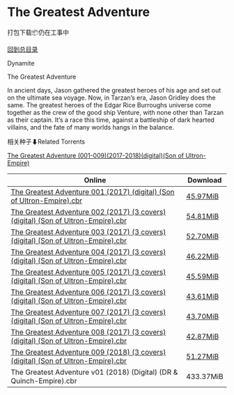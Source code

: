 # The Greatest Adventure

打包下载📦仍在工事中

[回到总目录](/Catalogs.md)

Dynamite

The Greatest Adventure

In ancient days, Jason gathered the greatest heroes of his age and set out on the ultimate sea voyage. Now, in Tarzan’s era, Jason Gridley does the same. The greatest heroes of the Edgar Rice Burroughs universe come together as the crew of the good ship Venture, with none other than Tarzan as their captain. It’s a race this time, against a battleship of dark hearted villains, and the fate of many worlds hangs in the balance.





相关种子⬇Related Torrents

[The Greatest Adventure (001-009)(2017-2018)(digital)(Son of Ultron-Empire)](https://github.com/alicewish/markdown/blob/master/torrent/The-Greatest-Adventure--001-009--2017-2018--digital--Son-of-Ultron-Empire.md)

Online | Download
--- | ---
[The Greatest Adventure 001 (2017) (digital) (Son of Ultron-Empire).cbr](https://github.com/alicewish/markdown/blob/master/comic/Greatest-Adventure-001-2017-digital-Son-of-Ultron-Empire-cbr.md) | [45.97MiB](https://pan.baidu.com/s/1c2pm0ne#list/path=%2F0-Day%20Week%20of%202017%20Q2%2F0-Day%20Week%20of%202017.04.19%2F%E3%82%AB%E3%82%AF%E3%82%A4%E3%82%AD%E3%82%A4%E3%82%B9%E3%82%AD%E3%82%AD%E3%82%AF%E3%82%A6%E3%82%B1%E3%82%A4%E3%82%AD%E3%82%BD%E3%82%BF%E3%82%BB%E3%82%A8%E3%82%AB%E3%82%B3%E3%82%B7%E3%82%A2%E3%82%A4%E3%82%BF%E3%82%A4%E3%82%B3%E3%82%AD%E3%82%B7%E3%82%A6%E3%82%AD%E3%82%BF%E3%82%B5%E3%82%B3&parentPath=%2F0-Day%20Week%20of%202017%20Q2)
[The Greatest Adventure 002 (2017) (3 covers) (digital) (Son of Ultron-Empire).cbr](https://github.com/alicewish/markdown/blob/master/comic/Greatest-Adventure-002-2017-3-covers-digital-Son-of-Ultron-Empire-cbr.md) | [54.81MiB](https://pan.baidu.com/s/1geBQAtH#list/path=%2F0-Day%20Week%20of%202017%20Q2%2F0-Day%20Week%20of%202017.05.17%2F%E3%82%B5%E3%82%AF%E3%82%A8%E3%82%B9%E3%82%AB%E3%82%B3%E3%82%AA%E3%82%BF%E3%82%BD%E3%82%AB%E3%82%B5%E3%82%AB%E3%82%B3%E3%82%AF%E3%82%AB%E3%82%AD%E3%82%A8%E3%82%A6%E3%82%B5%E3%82%BD%E3%82%A8%E3%82%A4%E3%82%AD%E3%82%B9%E3%82%BB%E3%82%BF%E3%82%A8%E3%82%AB%E3%82%A2%E3%82%A6%E3%82%A2%E3%82%BD&parentPath=%2F0-Day%20Week%20of%202017%20Q2)
[The Greatest Adventure 003 (2017) (3 covers) (digital) (Son of Ultron-Empire).cbr](https://github.com/alicewish/markdown/blob/master/comic/Greatest-Adventure-003-2017-3-covers-digital-Son-of-Ultron-Empire-cbr.md) | [52.70MiB](https://pan.baidu.com/s/1hrG8lAO#list/path=%2F0-Day%20Week%20of%202017%20Q2%2F0-Day%20Week%20of%202017.06.28%2F%E3%82%B5%E3%82%BD%E3%82%BD%E3%82%B7%E3%82%AF%E3%82%BF%E3%82%A4%E3%82%A8%E3%82%B1%E3%82%AA%E3%82%A4%E3%82%B9%E3%82%AA%E3%82%A8%E3%82%AB%E3%82%BB%E3%82%B1%E3%82%BB%E3%82%B9%E3%82%A4%E3%82%A2%E3%82%AF%E3%82%BF%E3%82%B7%E3%82%B7%E3%82%AA%E3%82%A6%E3%82%B3%E3%82%AF%E3%82%A8%E3%82%B1%E3%82%B5&parentPath=%2F0-Day%20Week%20of%202017%20Q2)
[The Greatest Adventure 004 (2017) (3 covers) (digital) (Son of Ultron-Empire).cbr](https://github.com/alicewish/markdown/blob/master/comic/Greatest-Adventure-004-2017-3-covers-digital-Son-of-Ultron-Empire-cbr.md) | [46.22MiB](https://pan.baidu.com/s/1mhRVzZi#list/path=%2F0-Day%20Week%20of%202017%20Q3%2F0-Day%20Week%20of%202017.08.02%2F%E3%82%B3%E3%82%B3%E3%82%BF%E3%82%B5%E3%82%BD%E3%82%A8%E3%82%BD%E3%82%AA%E3%82%B9%E3%82%AA%E3%82%A8%E3%82%BF%E3%82%B1%E3%82%B7%E3%82%A8%E3%82%A8%E3%82%A4%E3%82%B5%E3%82%AF%E3%82%B7%E3%82%A4%E3%82%B5%E3%82%B5%E3%82%AB%E3%82%AA%E3%82%A2%E3%82%AB%E3%82%A2%E3%82%A4%E3%82%B9%E3%82%B9%E3%82%B5&parentPath=%2F0-Day%20Week%20of%202017%20Q3)
[The Greatest Adventure 005 (2017) (3 covers) (digital) (Son of Ultron-Empire).cbr](https://github.com/alicewish/markdown/blob/master/comic/Greatest-Adventure-005-2017-3-covers-digital-Son-of-Ultron-Empire-cbr.md) | [45.59MiB](https://pan.baidu.com/s/1eSdDaYe#list/path=%2F0-Day%20Week%20of%202017%20Q3%2F0-Day%20Week%20of%202017.09.06%2F%E3%82%AB%E3%82%AB%E3%82%B9%E3%82%A6%E3%82%AB%E3%82%AD%E3%82%BB%E3%82%A8%E3%82%A6%E3%82%B5%E3%82%BD%E3%82%A2%E3%82%A2%E3%82%A4%E3%82%B5%E3%82%B5%E3%82%BF%E3%82%AD%E3%82%BB%E3%82%BF%E3%82%BF%E3%82%A2%E3%82%B9%E3%82%AF%E3%82%A6%E3%82%B9%E3%82%B1%E3%82%B5%E3%82%A8%E3%82%BB%E3%82%AD%E3%82%BF&parentPath=%2F0-Day%20Week%20of%202017%20Q3)
[The Greatest Adventure 006 (2017) (3 covers) (digital) (Son of Ultron-Empire).cbr](https://github.com/alicewish/markdown/blob/master/comic/Greatest-Adventure-006-2017-3-covers-digital-Son-of-Ultron-Empire-cbr.md) | [43.61MiB](https://pan.baidu.com/s/1eRJuil0#list/path=%2F0-Day%20Week%20of%202017%20Q4%2F0-Day%20Week%20of%202017.10.11%2F%E3%82%A6%E3%82%B9%E3%82%BB%E3%82%BB%E3%82%B1%E3%82%BF%E3%82%B7%E3%82%BB%E3%82%AD%E3%82%BF%E3%82%AB%E3%82%A2%E3%82%BD%E3%82%A2%E3%82%AD%E3%82%B1%E3%82%AB%E3%82%B5%E3%82%AA%E3%82%AA%E3%82%B7%E3%82%B9%E3%82%A2%E3%82%AD%E3%82%AD%E3%82%B9%E3%82%B1%E3%82%B5%E3%82%B7%E3%82%A2%E3%82%B9%E3%82%A8&parentPath=%2F0-Day%20Week%20of%202017%20Q4)
[The Greatest Adventure 007 (2017) (3 covers) (digital) (Son of Ultron-Empire).cbr](https://github.com/alicewish/markdown/blob/master/comic/Greatest-Adventure-007-2017-3-covers-digital-Son-of-Ultron-Empire-cbr.md) | [43.70MiB](https://pan.baidu.com/s/1i5clE0P#list/path=%2F0-Day%20Week%20of%202017%20Q4%2F0-Day%20Week%20of%202017.11.15%2F%E3%82%A4%E3%82%BF%E3%82%B3%E3%82%AA%E3%82%AA%E3%82%BD%E3%82%BD%E3%82%BD%E3%82%AD%E3%82%BB%E3%82%BF%E3%82%AD%E3%82%AD%E3%82%BF%E3%82%BD%E3%82%B9%E3%82%AB%E3%82%B9%E3%82%BD%E3%82%B3%E3%82%B7%E3%82%B9%E3%82%BB%E3%82%AA%E3%82%AA%E3%82%AA%E3%82%BB%E3%82%BB%E3%82%A8%E3%82%B7%E3%82%B9%E3%82%B1&parentPath=%2F0-Day%20Week%20of%202017%20Q4)
[The Greatest Adventure 008 (2017) (3 covers) (digital) (Son of Ultron-Empire).cbr](https://github.com/alicewish/markdown/blob/master/comic/Greatest-Adventure-008-2017-3-covers-digital-Son-of-Ultron-Empire-cbr.md) | [42.87MiB](https://pan.baidu.com/s/1mhNUPmC#list/path=%2F0-Day%20Week%20of%202017%20Q4%2F0-Day%20Week%20of%202017.12.27%2F%E3%82%AB%E3%82%AB%E3%82%BF%E3%82%BF%E3%82%BB%E3%82%AA%E3%82%BF%E3%82%B3%E3%82%AF%E3%82%B5%E3%82%A6%E3%82%B1%E3%82%B9%E3%82%BF%E3%82%B5%E3%82%B1%E3%82%A2%E3%82%AB%E3%82%BF%E3%82%BB%E3%82%AF%E3%82%A6%E3%82%AF%E3%82%B3%E3%82%A8%E3%82%AB%E3%82%A4%E3%82%A4%E3%82%BF%E3%82%AB%E3%82%A6%E3%82%B5&parentPath=%2F0-Day%20Week%20of%202017%20Q4)
[The Greatest Adventure 009 (2018) (3 covers) (digital) (Son of Ultron-Empire).cbr](https://github.com/alicewish/markdown/blob/master/comic/Greatest-Adventure-009-2018-3-covers-digital-Son-of-Ultron-Empire-cbr.md) | [51.27MiB](https://pan.baidu.com/s/1i6MDCmp#list/path=%2F0-Day%20Week%20of%202018%20Q1%2F0-Day%20Week%20of%202018.02.07%2F%E3%82%A4%E3%82%B7%E3%82%AF%E3%82%BB%E3%82%BF%E3%82%A2%E3%82%BD%E3%82%AB%E3%82%AF%E3%82%AB%E3%82%BD%E3%82%AF%E3%82%AB%E3%82%A8%E3%82%BF%E3%82%B9%E3%82%BF%E3%82%AA%E3%82%A8%E3%82%B1%E3%82%A8%E3%82%BD%E3%82%BF%E3%82%BF%E3%82%AB%E3%82%B9%E3%82%BF%E3%82%AA%E3%82%BB%E3%82%B9%E3%82%AF%E3%82%B3&parentPath=%2F0-Day%20Week%20of%202018%20Q1)
The Greatest Adventure v01 (2018) (Digital) (DR & Quinch-Empire).cbr | 433.37MiB